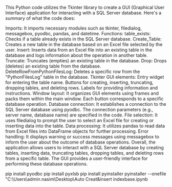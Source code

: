 
This Python code utilizes the Tkinter library to create a GUI (Graphical User Interface) application for interacting with a SQL Server database. 
Here's a summary of what the code does:

Imports: It imports necessary modules such as tkinter, filedialog, messagebox, pyodbc, pandas, and datetime.
Functions:
table_exists: Checks if a table already exists in the SQL Server database.
Create_Table: Creates a new table in the database based on an Excel file selected by the user.
Insert: Inserts data from an Excel file into an existing table in the database and logs information about the operation in another table.
Truncate: Truncates (empties) an existing table in the database.
Drop: Drops (deletes) an existing table from the database.
DeleteRowFromPythonFilesLog: Deletes a specific row from the "PythonFilesLog" table in the database.
Tkinter GUI elements:
Entry widget for entering the table name.
Buttons for creating, inserting, truncating, dropping tables, and deleting rows.
Labels for providing information and instructions.
Window layout:
It organizes GUI elements using frames and packs them within the main window.
Each button corresponds to a specific database operation.
Database connection:
It establishes a connection to the SQL Server database using pyodbc.
The connection parameters (e.g., server name, database name) are specified in the code.
File selection:
It uses filedialog to prompt the user to select an Excel file for creating or inserting data into the table.
Data processing:
It utilizes pandas to read data from Excel files into DataFrame objects for further processing.
Error handling:
It displays warning or success messages using messagebox to inform the user about the outcome of database operations.
Overall, the application allows users to interact with a SQL Server database by creating tables, inserting data, truncating tables, dropping tables, and deleting rows from a specific table. The GUI provides a user-friendly interface for performing these database operations.




pip install pyodbc
pip install pyxlsb
pip install  pyinstaller
pyinstaller --onefile "C:\Users\admin.nasim\Desktop\Auto Creat&insert indexbase.ipynb
